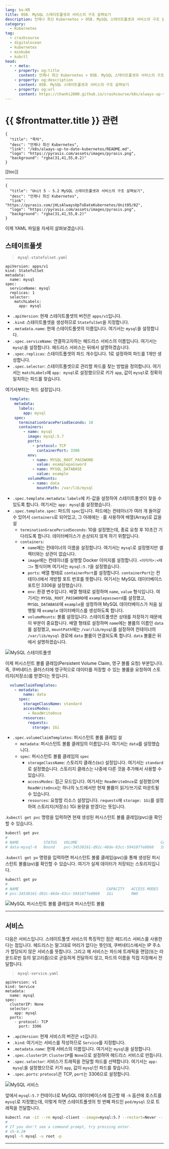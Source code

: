 ```yaml
---
lang: ko-KR
title: 05B. MySQL 스테이트풀셋과 서비스의 구조 살펴보기
description: 언제나 최신 Kubernetes > 05B. MySQL 스테이트풀셋과 서비스의 구조 살펴보기
category:
  - Kubernetes
tag:
  - crashcourse
  - digitalocean
  - kubernetes
  - minkube
  - kubctl
head:
  - - meta:
    - property: og:title
      content: 언제나 최신 Kubernetes > 05B. MySQL 스테이트풀셋과 서비스의 구조 살펴보기
    - property: og:description
      content: 05B. MySQL 스테이트풀셋과 서비스의 구조 살펴보기
    - property: og:url
      content: https://chanhi2000.github.io/crashcourse/k8s/always-up-to-date-kubernetes/05B.html
---
```


# {{ $frontmatter.title }} 관련

```component VPCard
{
  "title": "목차",
  "desc": "언제나 최신 Kubernetes",
  "link": "/k8s/always-up-to-date-kubernetes/README.md",
  "logo": "https://pyrasis.com/assets/images/pyrasis.png",
  "background": "rgba(31,41,55,0.2)"
}
```

[[toc]]

---

```component VPCard
{
  "title": "Unit 5 - 5.2 MySQL 스테이트풀셋과 서비스의 구조 살펴보기",
  "desc": "언제나 최신 Kubernetes",
  "link": "https://pyrasis.com/jHLsAlwaysUpToDateKubernetes/Unit05/02",
  "logo": "https://pyrasis.com/assets/images/pyrasis.png",
  "background": "rgba(31,41,55,0.2)"
}
```

이제 <FontIcon icon="iconfont icon-yaml"/>YAML 파일을 자세히 살펴보겠습니다.

## 스테이트풀셋

> <FontIcon icon="iconfont icon-yaml"/>`mysql-statefulset.yaml`

```yaml{2,6-10}
apiVersion: apps/v1
kind: StatefulSet
metadata:
  name: mysql
spec:
  serviceName: mysql
  replicas: 1
  selector:
    matchLabels:
      app: mysql
```

- `.apiVersion`: 현재 스테이트풀셋의 버전은 `apps/v1`입니다.
- `.kind`: 스테이트풀셋을 생성하므로 `StatefulSet`을 지정합니다.
- `.metadata.name`: 현재 스테이트풀셋의 이름입니다. 여기서는 `mysql`을 설정합니다.
- `.spec.serviceName`: 연결하고자하는 헤드리스 서비스의 이름입니다. 여기서는 `mysql`을 설정합니다. 헤드리스 서비스는 뒤에서 설명하겠습니다.
- `.spec.replicas`: 스테이트풀셋의 파드 개수입니다. 1로 설정하여 파드를 1개만 생성합니다.
- `.spec.selector`: 스테이트풀셋으로 관리할 파드를 찾는 방법을 정의합니다. 여기서는 `matchLabels`에 `app: mysql`로 설정했으므로 키가 `app`, 값이 `mysql`로 정확히 일치하는 파드를 찾습니다.

여기서부터는 파드 설정입니다.

```yaml
  template:
    metadata:
      labels:
        app: mysql
    spec:
      terminationGracePeriodSeconds: 10
      containers:
        - name: mysql
          image: mysql:5.7
          ports:
            - protocol: TCP
              containerPort: 3306
          env:
            - name: MYSQL_ROOT_PASSWORD
              value: examplepassword
            - name: MYSQL_DATABASE
              value: example
          volumeMounts:
            - name: data
              mountPath: /var/lib/mysql
```

- `.spec.template.metadata`: `labels`에 키-값을 설정하여 스테이트풀셋이 찾을 수 있도록 합니다. 여기서는 `app: mysql`를 설정했습니다.
- `.spec.template.spec`: 파드의 `spec`입니다. 파드에는 컨테이너가 여러 개 들어갈 수 있어서 `containers`로 되어있고, 그 아래에는 `-`를 사용하여 배열(Array)로 값을 설
  - `terminationGracePeriodSeconds`: 10을 설정했는데, 종료 요청 후 10초간 기다리도록 합니다. 데이터베이스가 손상되지 않게 하기 위함입니다.
  - `containers`:
    - `name`에는 컨테이너의 이름을 설정합니다. 여기서는 `mysql`로 설정했지만 셀렉터와는 상관이 없습니다.
    - `image`에는 컨테이너를 실행할 Docker 이미지를 설정합니다. `<이미지>:<태그>` 형식이며 여기서는 `mysql:5.7`을 설정했습니다.
    - `ports`: 배열 형태로 `containerPort`를 설정합니다. `containerPort`는 컨테이너에서 개방할 포트 번호를 뜻합니다. 여기서는 <FontIcon icon="fa-brands fa-mysql"/>MySQL 데이터베이스 포트인 3306을 설정했습니다.
    - `env`: 환경 변수입니다. 배열 형태로 설정하며 `name`, `value` 형식입니다. 여기서는 `MYSQL_ROOT_PASSWORD`에 `examplepassword`를 설정했고, `MYSQL_DATABASE`에 `example`을 설정하여 MySQL 데이터베이스가 처음 실행될 때 `example` 데이터베이스를 생성하도록 합니다.
    - `volumeMounts`: 볼륨 설정입니다. 스테이트풀셋은 상태를 저장하기 때문에 이 부분이 중요합니다. 배열 형태로 설정하며 `name`에는 볼륨의 이름인 `data`를 설정했고, `mountPath`에는 <FontIcon icon="fas fa-folder-open"/>`/var/lib/mysql`를 설정하여 컨테이너의 <FontIcon icon="fas fa-folder-open"/>`/var/lib/mysql` 경로에 `data` 볼륨이 연결되도록 합니다. `data` 볼륨은 뒤에서 설명하겠습니다.

![MySQL 스테이트풀셋](https://pyrasis.com/assets/images/jHLsAlwaysUpToDateKubernetes/Unit05/2.png)

이제 퍼시스턴트 볼륨 클레임(Persistent Volume Claim, 영구 볼륨 요청) 부분입니다. 즉, 쿠버네티스 클러스터에 영구적으로 데이터를 저장할 수 있는 볼륨을 요청하여 스토리지(저장소)를 받겠다는 뜻입니다.

```yaml
  volumeClaimTemplates:
    - metadata:
        name: data
      spec:
        storageClassName: standard
        accessModes:
          - ReadWriteOnce
        resources:
          requests:
            storage: 1Gi
```

- `.spec.volumeClaimTemplates`: 퍼시스턴트 볼륨 클레임 설
  - `metadata`: 퍼시스턴트 볼륨 클레임의 이름입니다. 여기서는 `data`를 설정했습니다.
  - `spec`: 퍼시스턴트 볼륨 클레임의 `spec`
    - `storageClassName`: 스토리지 클래스(sc) 설정입니다. 여기서는 `standard`로 설정했습니다. 스토리지 클래스는 나중에 다른 것을 추가해서 사용할 수 있습니다.
    - `accessModes`: 접근 모드입니다. 여기서는 `ReadWriteOnce`로 설정했으며 `ReadWriteOnce`는 하나의 노드에서만 현재 볼륨이 읽기/쓰기로 마운트될 수 있습니다. 
    - `resources`: 요청할 리소스 설정입니다. `requests`에 `storage: 1Gi`를 설정하여 스토리지(저장소) 1Gi 용량을 받겠다는 뜻입니다.

.<FontIcon icon="iconfont icon-shell"/>`kubectl get pvc` 명령을 입력하면 현재 생성된 퍼시스턴트 볼륨 클레임(pvc)을 확인할 수 있습니다.


```sh
kubectl get pvc
#
# NAME           STATUS   VOLUME                                     CAPACITY   ACCESS MODES   STORAGECLASS   AGE
# data-mysql-0   Bound    pvc-34538161-d92c-48de-83cc-594107fe0868   1Gi        RWO            standard       10s
```

.<FontIcon icon="iconfont icon-shell"/>`kubectl get pv` 명령을 입력하면 퍼시스턴트 볼륨 클레임(pvc)을 통해 생성된 퍼시스턴트 볼륨(pv)를 확인할 수 있습니다. 여기가 실제 데이터가 저장되는 스토리지입니다.

```sh
kubectl get pv
#
# NAME                                       CAPACITY   ACCESS MODES   RECLAIM POLICY   STATUS   CLAIM                  STORAGECLASS   REASON   AGE
# pvc-34538161-d92c-48de-83cc-594107fe0868   1Gi        RWO            Delete           Bound    default/data-mysql-0   standard                110s
```

![MySQL 퍼시스턴트 볼륨 클레임과 퍼시스턴트 볼륨](https://pyrasis.com/assets/images/jHLsAlwaysUpToDateKubernetes/Unit05/3.png)

---

## 서비스

다음은 서비스입니다. 스테이트풀셋 서비스의 특징적인 점은 헤드리스 서비스를 사용한다는 점입니다. 헤드리스는 말그대로 머리가 없다는 뜻인데, 쿠버네티스에서는 IP 주소가 할당되지 않은 서비스를 뜻합니다. 그리고 헤
서비스는 파드에 트래픽을 랜덤(또는 라운드로빈 등의 알고리즘)으로 균등하게 전달하지 않고, 파드의 이름을 직접 지정해서 전달합니다.

> <FontIcon icon="iconfont icon-yaml"/>`mysql-service.yaml`

```yaml{6-8}
apiVersion: v1
kind: Service
metadata:
  name: mysql
spec:
  clusterIP: None
  selector:
    app: mysql
  ports:
    - protocol: TCP
      port: 3306
```

- `.apiVersion`: 현재 서비스의 버전은 `v1`입니다.
- `.kind`: 여기서는 서비스를 작성하므로 `Service`를 지정합니다.
- `.metadata.name`: 현재 서비스의 이름입니다. 여기서는 `mysql`을 설정합니다.
- `.spec.clusterIP`: `ClusterIP`를 `None`으로 설정하여 헤드리스 서비스로 만듭니다.
- `.spec.selector`: 서비스가 트래픽을 전달할 파드를 선택합니다. 여기서는 `app: mysql`을 설정했으므로 키가 `app`, 값이 `mysql`인 파드를 찾습니다.
- `.spec.ports`: `protocol`은 TCP, `port`는 3306으로 설정합니다.

![MySQL 서비스](https://pyrasis.com/assets/images/jHLsAlwaysUpToDateKubernetes/Unit05/4.png)

앞에서 <FontIcon icon="fa-brands fa-docker"/>`mysql:5.7` 컨테이너로 MySQL 데이터베이스에 접근할 때 `-h` 옵션에 호스트를 `mysql`로 지정했는데, 이렇게 하면 스테이트풀셋의 첫 번째 파드인 <FontIcon icon="iconfont icon-k8s"/>`pod/mysql` 으로 트래픽을 전달합니다.

```sh
kubectl run -it --rm mysql-client --image=mysql:5.7 --restart=Never -- sh
#
# If you don't see a command prompt, try pressing enter.
# sh-4.2# 
mysql -h mysql -u root -p
```

---

<TagLinks />